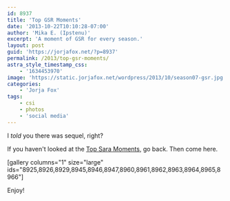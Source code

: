 ```yaml
---
id: 8937
title: 'Top GSR Moments'
date: '2013-10-22T10:10:28-07:00'
author: 'Mika E. (Ipstenu)'
excerpt: 'A moment of GSR for every season.'
layout: post
guid: 'https://jorjafox.net/?p=8937'
permalink: /2013/top-gsr-moments/
astra_style_timestamp_css:
    - '1634453970'
image: 'https://static.jorjafox.net/wordpress/2013/10/season07-gsr.jpg'
categories:
    - 'Jorja Fox'
tags:
    - csi
    - photos
    - 'social media'
---
```


I _told_ you there was sequel, right?

If you haven't looked at the <a title="Top Sara Moments" href="https://jorjafox.net/2013/top-sara-moments/">Top Sara Moments</a>, go back. Then come here.

[gallery columns="1" size="large" ids="8925,8926,8929,8945,8946,8947,8960,8961,8962,8963,8964,8965,8966"]

Enjoy!
